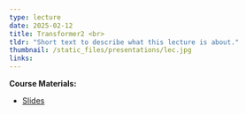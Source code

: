 ```yaml
---
type: lecture
date: 2025-02-12
title: Transformer2 <br> 
tldr: "Short text to describe what this lecture is about."
thumbnail: /static_files/presentations/lec.jpg
links: 
---
```

**Course Materials:**
- [Slides](/static_files/presentations/Transformer.pdf)
